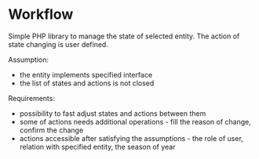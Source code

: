 # Workflow

Simple PHP library to manage the state of selected entity. The action of state changing is user defined.

Assumption:

* the entity implements specified interface
* the list of states and actions is not closed
 
Requirements:

* possibility to fast adjust states and actions between them
* some of actions needs additional operations - fill the reason of change, confirm the change
* actions accessible after satisfying the assumptions - the role of user, relation with specified entity, the season of year
